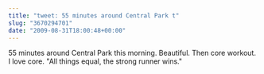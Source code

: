 ```yaml
---
title: "tweet: 55 minutes around Central Park t"
slug: "3670294701"
date: "2009-08-31T18:00:48+00:00"
---
```

55 minutes around Central Park this morning. Beautiful. Then core workout. I love core. "All things equal, the strong runner wins."